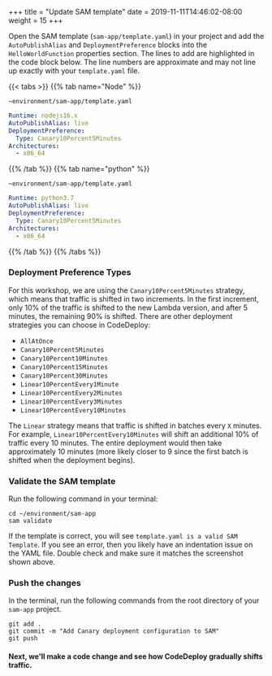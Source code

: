 +++
title = "Update SAM template"
date = 2019-11-11T14:46:02-08:00
weight = 15
+++

Open the SAM template (`sam-app/template.yaml`) in your project and add the `AutoPublishAlias` and
`DeploymentPreference` blocks into the `HelloWorldFunction` properties section. The lines to add are
highlighted in the code block below. The line numbers are approximate and may not line up exactly
with your `template.yaml` file.

{{< tabs >}}
{{% tab name="Node" %}}

`~environment/sam-app/template.yaml`

```yaml {linenos=true,hl_lines=["2-4"],linenostart=20}
Runtime: nodejs16.x
AutoPublishAlias: live
DeploymentPreference:
  Type: Canary10Percent5Minutes
Architectures:
  - x86_64
```

{{% /tab %}}
{{% tab name="python" %}}

`~environment/sam-app/template.yaml`

```yaml {linenos=true,hl_lines=["2-4"],linenostart=20}
Runtime: python3.7
AutoPublishAlias: live
DeploymentPreference:
  Type: Canary10Percent5Minutes
Architectures:
  - x86_64
```

{{% /tab %}}
{{% /tabs %}}

### Deployment Preference Types

For this workshop, we are using the `Canary10Percent5Minutes` strategy, which means that traffic is
shifted in two increments. In the first increment, only 10% of the traffic is shifted to the new
Lambda version, and after 5 minutes, the remaining 90% is shifted. There are other deployment
strategies you can choose in CodeDeploy:

- `AllAtOnce`
- `Canary10Percent5Minutes`
- `Canary10Percent10Minutes`
- `Canary10Percent15Minutes`
- `Canary10Percent30Minutes`
- `Linear10PercentEvery1Minute`
- `Linear10PercentEvery2Minutes`
- `Linear10PercentEvery3Minutes`
- `Linear10PercentEvery10Minutes`

The `Linear` strategy means that traffic is shifted in batches every `X` minutes. For example,
`Linear10PercentEvery10Minutes` will shift an additional 10% of traffic every 10 minutes. The entire
deployment would then take approximately 10 minutes (more likely closer to 9 since the first batch is
shifted when the deployment begins).

### Validate the SAM template

Run the following command in your terminal:

```
cd ~/environment/sam-app
sam validate
```

If the template is correct, you will see `template.yaml is a valid SAM Template`. If you see an
error, then you likely have an indentation issue on the YAML file. Double check and make sure it
matches the screenshot shown above.

### Push the changes

In the terminal, run the following commands from the root directory of your `sam-app` project.

```
git add .
git commit -m "Add Canary deployment configuration to SAM"
git push
```

#### Next, we'll make a code change and see how CodeDeploy gradually shifts traffic.
